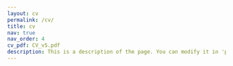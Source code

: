 ```yaml
---
layout: cv
permalink: /cv/
title: cv
nav: true
nav_order: 4
cv_pdf: CV_v5.pdf
description: This is a description of the page. You can modify it in 'pages/_cv.md'. You can also change or remove the top pdf download button.
---
```

